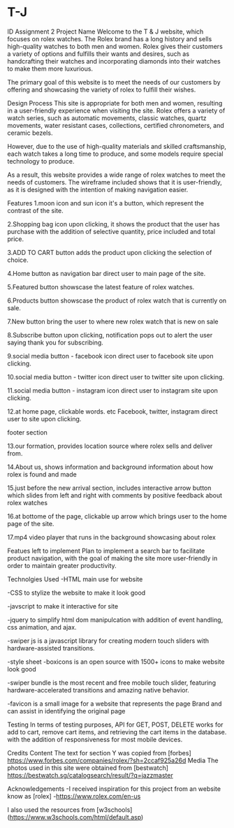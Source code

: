 # T-J
ID Assignment 2
Project Name
Welcome to the T & J website, which focuses on rolex watches. The Rolex brand has a long history and sells high-quality watches to both men and women. Rolex gives their customers a variety of options and fulfills their wants and desires, such as handcrafting their watches and incorporating diamonds into their watches to make them more luxurious.

The primary goal of this website is to meet the needs of our customers by offering and showcasing the variety of rolex to fulfill their wishes.

Design Process
This site is appropriate for both men and women, resulting in a user-friendly experience when visiting the site. Rolex offers a variety of watch series, such as automatic movements, classic watches, quartz movements, water resistant cases, collections, certified chronometers, and ceramic bezels.

However, due to the use of high-quality materials and skilled craftsmanship, each watch takes a long time to produce, and some models require special technology to produce.

As a result, this website provides a wide range of rolex watches to meet the needs of customers. The wireframe included shows that it is user-friendly, as it is designed with the intention of making navigation easier.

Features
1.moon icon and sun icon it's a button, which represent the contrast of the site.

2.Shopping bag icon upon clicking, it shows the product that the user has purchase with the addition of selective quantity, price included and total price.

3.ADD TO CART button adds the product upon clicking the selection of choice.

4.Home button as navigation bar direct user to main page of the site.

5.Featured button showscase the latest feature of rolex watches.

6.Products button showscase the product of rolex watch that is currently on sale.

7.New button bring the user to where new rolex watch that is new on sale

8.Subscribe button upon clicking, notification pops out to alert the user saying thank you for subscribing.

9.social media button - facebook icon direct user to facebook site upon clicking.

10.social media button - twitter icon direct user to twitter site upon clicking.

11.social media button - instagram icon direct user to instagram site upon clicking.

12.at home page, clickable words. etc Facebook, twitter, instagram direct user to site upon clicking.

footer section

13.our formation, provides location source where rolex sells and deliver from.

14.About us, shows information and background information about how rolex is found and made

15.just before the new arrival section, includes interactive arrow button which slides from left and right with comments by positive feedback about rolex watches

16.at bottome of the page, clickable up arrow which brings user to the home page of the site.

17.mp4 video player that runs in the background showcasing about rolex

Featues left to implement
Plan to implement a search bar to facilitate product navigation, with the goal of making the site more user-friendly in order to maintain greater productivity.

Technolgies Used
-HTML main use for website

-CSS to stylize the website to make it look good

-javscript to make it interactive for site

-jquery to simplify html dom manipulcation with addition of event handling, css animation, and ajax.

-swiper js is a javascript library for creating modern touch sliders with hardware-assisted transitions.

-style sheet -boxicons is an open source with 1500+ icons to make website look good

-swiper bundle is the most recent and free mobile touch slider, featuring hardware-accelerated transitions and amazing native behavior.

-favicon is a small image for a website that represents the page Brand and can assist in identifying the original page

Testing
In terms of testing purposes, API for GET, POST, DELETE works for add to cart, remove cart items, and retrieving the cart items in the database. with the addition of responsiveness for most mobile devices.

Credits
Content
The text for section Y was copied from [forbes]
https://www.forbes.com/companies/rolex/?sh=2ccaf925a26d
Media
The photos used in this site were obtained from [bestwatch] https://bestwatch.sg/catalogsearch/result/?q=jazzmaster

Acknowledgements
-I received inspiration for this project from an website know as [rolex] -https://www.rolex.com/en-us

I also used the resources from [w3schools]
(https://www.w3schools.com/html/default.asp)
